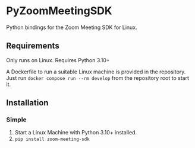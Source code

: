 # PyZoomMeetingSDK

Python bindings for the Zoom Meeting SDK for Linux.

## Requirements

Only runs on Linux. Requires Python 3.10+

A Dockerfile to run a suitable Linux machine is provided in the repository. Just run `docker compose run --rm develop` from the repository root to start it.

## Installation

### Simple

1. Start a Linux Machine with Python 3.10+ installed.
2. `pip install zoom-meeting-sdk`